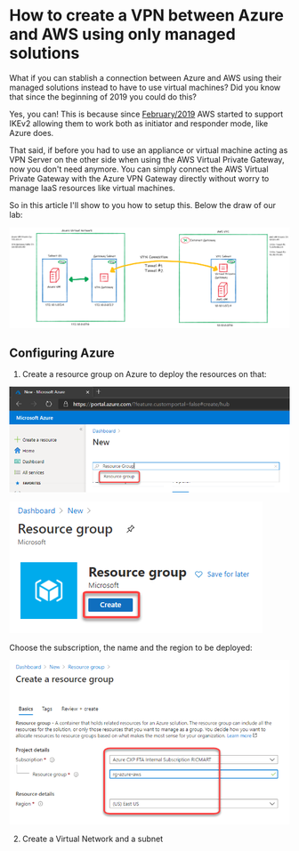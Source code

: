 # How to create a VPN between Azure and AWS using only managed solutions

What if you can stablish a connection between Azure and AWS using their managed solutions instead to have to use virtual machines? Did you know that since the beginning of 2019 you could do this?

Yes, you can! This is because since [February/2019](https://aws.amazon.com/about-aws/whats-new/2019/02/aws-site-to-site-vpn-now-supports-ikev2/)  AWS started to support IKEv2 allowing them to work both as initiator and responder mode, like Azure does. 

That said, if before you had to use an appliance or virtual machine acting as VPN Server on the other side when using the AWS Virtual Private Gateway, now you don't need anymore. You can simply connect the AWS Virtual Private Gateway with the Azure VPN Gateway directly without worry to manage IaaS resources like virtual machines.

So in this article I'll show to you how to setup this. Below the draw of our lab:


![draw](images/draw.png)

## Configuring Azure 

1. Create a resource group on Azure to deploy the  resources on that:

![newrg](images/newrg.png)

![create](images/create.png)

Choose the subscription, the name and the region to be deployed:

![creating](images/creating.png)

2. Create a Virtual Network and a subnet
